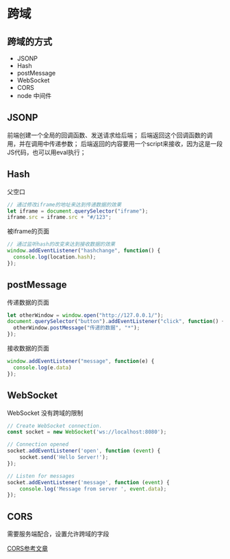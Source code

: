 # 跨域

## 跨域的方式

* JSONP
* Hash
* postMessage
* WebSocket
* CORS
* node 中间件


## JSONP

前端创建一个全局的回调函数、发送请求给后端；
后端返回这个回调函数的调用，并在调用中传递参数；
后端返回的内容要用一个script来接收，因为这是一段JS代码，也可以用eval执行；

## Hash

父空口
```js
// 通过修改iframe的地址来达到传递数据的效果
let iframe = document.querySelector("iframe");
iframe.src = iframe.src + "#/123";
```

被iframe的页面
```js
// 通过监听hash的改变来达到接收数据的效果
window.addEventListener("hashchange", function() {
  console.log(location.hash);
});
```

## postMessage

传递数据的页面
```js
let otherWindow = window.open("http://127.0.0.1/");
document.querySelector("button").addEventListener("click", function() {
  otherWindow.postMessage("传递的数据", "*");
});
```

接收数据的页面
```js
window.addEventListener("message", function(e) {
  console.log(e.data)
});
```

## WebSocket

WebSocket 没有跨域的限制

```js
// Create WebSocket connection.
const socket = new WebSocket('ws://localhost:8080');

// Connection opened
socket.addEventListener('open', function (event) {
    socket.send('Hello Server!');
});

// Listen for messages
socket.addEventListener('message', function (event) {
    console.log('Message from server ', event.data);
});
```

## CORS

需要服务端配合，设置允许跨域的字段

[CORS参考文章](http://www.ruanyifeng.com/blog/2016/04/cors.html)
